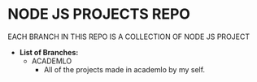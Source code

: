 # NODE JS PROJECTS REPO

EACH BRANCH IN THIS REPO IS A COLLECTION OF NODE JS PROJECT

- **List of Branches:**
  - ACADEMLO
    -   All of the projects made in academlo by my self.  

